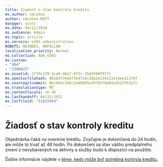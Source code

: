 ```yaml
---
title: Žiadosť o stav kontroly kreditu
ms.author: cmcatee
author: cmcatee-MSFT
manager: scotv
ms.date: 04/21/2020
ms.audience: Admin
ms.topic: article
ms.service: o365-administration
ROBOTS: NOINDEX, NOFOLLOW
localization_priority: Normal
ms.collection: Adm_O365
ms.custom:
- "464"
- "1500022"
ms.assetid: 1ff0c139-3ce0-46e7-873c-35d4f60f9f7c
ms.openlocfilehash: 9b183f344af3e4f26c3da2e134223e14ee111787
ms.sourcegitcommit: 8bc60ec34bc1e40685e3976576e04a2623f63a7c
ms.translationtype: MT
ms.contentlocale: sk-SK
ms.lasthandoff: 04/15/2021
ms.locfileid: "51815954"
---
```

# <a name="credit-check-status-request"></a>Žiadosť o stav kontroly kreditu

Objednávka čaká na overenie kreditu. Zvyčajne je dokončená do 24 hodín, ale môže to trvať až 48 hodín. Po dokončení sa stav vášho predplatného zmení z nevybavených na aktívny a služby budú k dispozícii na použitie.

Ďalšie informácie nájdete v [téme, kedy môže byť potrebná kontrola kreditu.](https://docs.microsoft.com/microsoft-365/commerce/billing-and-payments/pay-for-your-subscription?view=o365-worldwide#pay-by-invoice-check-or-eft)
